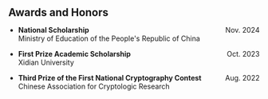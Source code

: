 <h1 id="awards"></h1>

<h2 style="margin: 60px 0px 10px;">Awards and Honors</h2>

<ul style="list-style-type: disc; padding-left: 20px;">
    <li>
        <div style="display: flex; justify-content: space-between;">
            <span><strong>National Scholarship</strong></span>
            <span>Nov. 2024</span>
        </div>
        <div>Ministry of Education of the People's Republic of China</div>
    </li>
</ul>
<ul style="list-style-type: disc; padding-left: 20px;">  
    <li>
        <div style="display: flex; justify-content: space-between;">
            <span><strong>First Prize Academic Scholarship</strong></span>
            <span>Oct. 2023</span>
        </div>
        <div>Xidian University</div>
    </li>
</ul>
<ul style="list-style-type: disc; padding-left: 20px;">   
    <li>
        <div style="display: flex; justify-content: space-between;">
            <span><strong>Third Prize of the First National Cryptography Contest</strong></span>
            <span>Aug. 2022</span>
        </div>
        <div>Chinese Association for Cryptologic Research</div>
    </li>
</ul>
